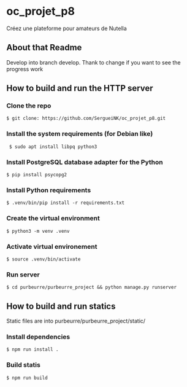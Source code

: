 # oc_projet_p8

Créez une plateforme pour amateurs de Nutella

## About that Readme

Develop into branch develop. Thank to change if you want to see the progress work

## How to build and run the HTTP server

### Clone the repo

`$ git clone: https://github.com/SergueiNK/oc_projet_p8.git`  

### Install the system requirements (for Debian like)

` $ sudo apt install libpq python3`  

### Install PostgreSQL database adapter for the Python

`$ pip install psycopg2` 

### Install Python requirements

`$ .venv/bin/pip install -r requirements.txt`  

### Create the virtual environment

`$ python3 -m venv .venv`  

### Activate virtual environement  

`$ source .venv/bin/activate`

### Run server

`$ cd purbeurre/purbeurre_project && python manage.py runserver`  

## How to build and run statics

Static files are into purbeurre/purbeurre_project/static/  

### Install dependencies

`$ npm run install .`

### Build statis

`$ npm run build`  